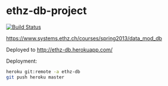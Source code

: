 ethz-db-project
===============

[![Build Status](https://travis-ci.org/lukaselmer/ethz-db-project.png?branch=master)](https://travis-ci.org/lukaselmer/ethz-db-project)

https://www.systems.ethz.ch/courses/spring2013/data_mod_db

Deployed to http://ethz-db.herokuapp.com/

Deployment:

```sh
heroku git:remote -a ethz-db
git push heroku master
```
